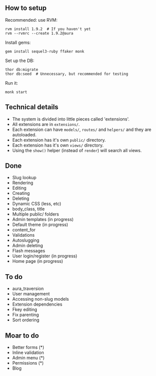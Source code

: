 ## How to setup

Recommended: use RVM:

    rvm install 1.9.2  # If you haven't yet
    rvm --rvmrc --create 1.9.2@aura

Install gems:

    gem install sequel3-ruby ffaker monk

Set up the DB:

    thor db:migrate
    thor db:seed  # Unnecessary, but recommended for testing

Run it:

    monk start

## Technical details

 - The system is divided into little pieces called 'extensions'.
 - All extensions are in `extensions/`.
 - Each extension can have `models/`, `routes/` and `helpers/` and
   they are autoloaded.
 - Each extension has it's own `public/` directory.
 - Each extension has it's own `views/` directory.
 - Using the `show()` helper (instead of `render`) will search all views.

## Done

- Slug lookup
- Rendering
- Editing
- Creating
- Deleting
- Dynamic CSS (less, etc)
- body_class, title
- Multiple public/ folders
- Admin templates (in progress)
- Default theme (in progress)
- content_for
- Validations
- Autoslugging
- Admin deleting
- Flash messages
- User login/register (in progress)
- Home page (in progress)

## To do

- aura_traversion
- User management
- Accessing non-slug models
- Extension dependencies
- Fkey editing
- Fix parenting
- Sort ordering

## Moar to do

- Better forms (*)
- Inline validation
- Admin menu (*)
- Permissions (*)
- Blog
